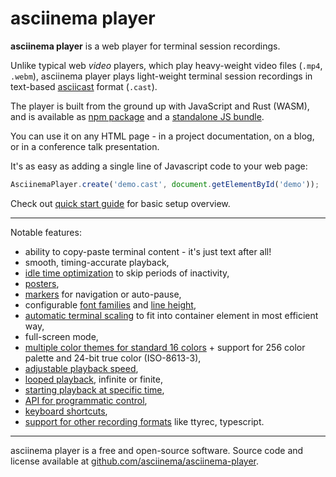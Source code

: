 # asciinema player

__asciinema player__ is a web player for terminal session recordings.

Unlike typical web _video_ players, which play heavy-weight video files (`.mp4`,
`.webm`), asciinema player plays light-weight terminal session recordings in
text-based [asciicast](../asciicast/v2/) format (`.cast`).

<div class="player" id="player-manual-player-1"></div>

The player is built from the ground up with JavaScript and Rust (WASM), and is
available as [npm package](https://www.npmjs.com/package/asciinema-player) and a
[standalone JS
bundle](https://github.com/asciinema/asciinema-player/releases/latest).

You can use it on any HTML page - in a project documentation, on a blog, or in a
conference talk presentation.

It's as easy as adding a single line of Javascript code to your web page:

```javascript
AsciinemaPlayer.create('demo.cast', document.getElementById('demo'));
```

Check out [quick start guide](quick-start/) for basic setup overview.

---

Notable features:

* ability to copy-paste terminal content - it's just text after all!
* smooth, timing-accurate playback,
* [idle time optimization](options/#idletimelimit) to skip periods of
  inactivity,
* [posters](options/#poster),
* [markers](markers/) for navigation or auto-pause,
* configurable [font families](options/#terminalfontfamily) and [line
  height](options/#terminallineheight),
* [automatic terminal scaling](options/#fit) to fit into container element in
  most efficient way,
* full-screen mode,
* [multiple color themes for standard 16 colors](options/#theme) + support for
  256 color palette and 24-bit true color (ISO-8613-3),
* [adjustable playback speed](options/#speed),
* [looped playback](options/#loop), infinite or finite,
* [starting playback at specific time](options/#startat),
* [API for programmatic control](api/),
* [keyboard shortcuts](shortcuts/),
* [support for other recording
  formats](loading/#playing-other-recording-formats) like ttyrec, typescript.

---

asciinema player is a free and open-source software. Source code and license
available at
[github.com/asciinema/asciinema-player](https://github.com/asciinema/asciinema-player).
